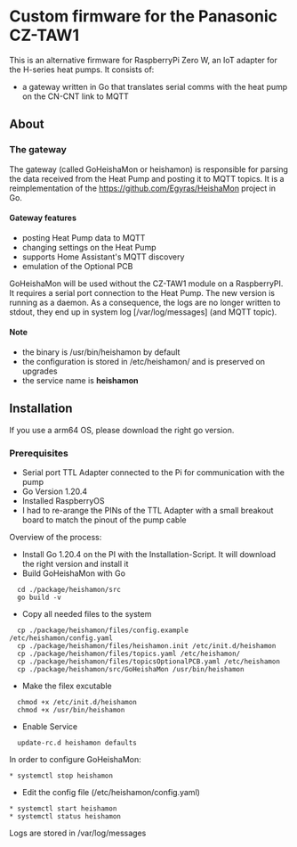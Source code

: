 # Custom firmware for the Panasonic CZ-TAW1

This is an alternative firmware for RaspberryPi Zero W, an IoT adapter for the H-series heat pumps. It consists of:

* a gateway written in Go that translates serial comms with the heat pump on the CN-CNT link to MQTT

## About

### The gateway

The gateway (called GoHeishaMon or heishamon) is responsible for parsing the data received from the Heat Pump and posting it to MQTT topics. It is a reimplementation of the <https://github.com/Egyras/HeishaMon> project in Go.

#### Gateway features

* posting Heat Pump data to MQTT
* changing settings on the Heat Pump
* supports Home Assistant's MQTT discovery
* emulation of the Optional PCB

GoHeishaMon will be used without the CZ-TAW1 module on a RaspberryPI. It requires a serial port connection to the Heat Pump. The new version is running as a daemon. As a consequence, the logs are no longer written to stdout, they end up in system log [/var/log/messages] (and MQTT topic).

#### Note

* the binary is /usr/bin/heishamon by default
* the configuration is stored in /etc/heishamon/ and is preserved on upgrades
* the service name is **heishamon**

## Installation

If you use a arm64 OS, please download the right go version.

### Prerequisites

* Serial port TTL Adapter connected to the Pi for communication with the pump
* Go Version 1.20.4
* Installed RaspberryOS
* I had to re-arange the PINs of the TTL Adapter with a small breakout board to match the pinout of the pump cable

Overview of the process:

* Install Go 1.20.4 on the PI with the Installation-Script. It will download the right version and install it
* Build GoHeishaMon with Go
```
  cd ./package/heishamon/src  
  go build -v  
```
* Copy all needed files to the system
```  
  cp ./package/heishamon/files/config.example /etc/heishamon/config.yaml  
  cp ./package/heishamon/files/heishamon.init /etc/init.d/heishamon  
  cp ./package/heishamon/files/topics.yaml /etc/heishamon/  
  cp ./package/heishamon/files/topicsOptionalPCB.yaml /etc/heishamon  
  cp ./package/heishamon/src/GoHeishaMon /usr/bin/heishamon  
```
* Make the filex excutable
```  
  chmod +x /etc/init.d/heishamon  
  chmod +x /usr/bin/heishamon  
```
* Enable Service
```  
  update-rc.d heishamon defaults  
```

In order to configure GoHeishaMon:
```
* systemctl stop heishamon
```
* Edit the config file (/etc/heishamon/config.yaml)
```
* systemctl start heishamon  
* systemctl status heishamon  
```
Logs are stored in /var/log/messages  
